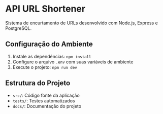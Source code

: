 # API URL Shortener

Sistema de encurtamento de URLs desenvolvido com Node.js, Express e PostgreSQL.

## Configuração do Ambiente

1. Instale as dependências: `npm install`
2. Configure o arquivo `.env` com suas variáveis de ambiente
3. Execute o projeto: `npm run dev`

## Estrutura do Projeto

- `src/`: Código fonte da aplicação
- `tests/`: Testes automatizados
- `docs/`: Documentação do projeto